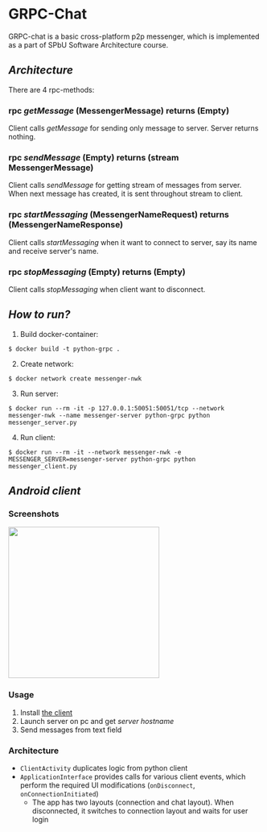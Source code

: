 # GRPC-Chat

GRPC-chat is a basic cross-platform p2p messenger, which is implemented as a part of SPbU Software Architecture course.

## *Architecture*

There are 4 rpc-methods:

### rpc *getMessage* (MessengerMessage) returns (Empty)

Client calls *getMessage* for sending only message to server. Server returns nothing.

### rpc *sendMessage* (Empty) returns (stream MessengerMessage)

Client calls *sendMessage* for getting stream of messages from server. When next message has created, it is sent throughout stream to client.

### rpc *startMessaging* (MessengerNameRequest) returns (MessengerNameResponse)

Client calls *startMessaging* when it want to connect to server, say its name and receive server's name.

### rpc *stopMessaging* (Empty) returns (Empty)

Client calls *stopMessaging* when client want to disconnect.

## *How to run?*

1)  Build docker-container:

```
$ docker build -t python-grpc .
```

2)  Create network:

```
$ docker network create messenger-nwk
```

3)  Run server:

```
$ docker run --rm -it -p 127.0.0.1:50051:50051/tcp --network messenger-nwk --name messenger-server python-grpc python messenger_server.py
```

4)  Run client:

```
$ docker run --rm -it --network messenger-nwk -e MESSENGER_SERVER=messenger-server python-grpc python messenger_client.py
```

## *Android client*

### Screenshots
<img src="https://imgur.com/EV34VRa.png" width="300">

### Usage

1) Install [the client](./client.apk)
2) Launch server on pc and get *server hostname*
3) Send messages from text field

### Architecture

- ```ClientActivity``` duplicates logic from python client
- ```ApplicationInterface``` provides calls for various client events, which perform the required UI modifications (```onDisconnect```, ```onConnectionInitiated```)
  - The app has two layouts (connection and chat layout). When disconnected, it switches to connection layout and waits for user login
